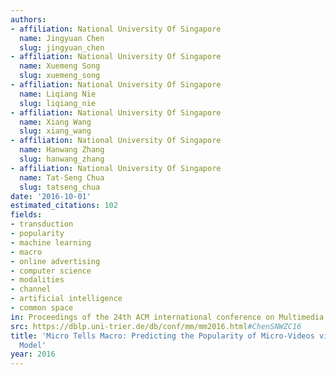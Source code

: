 ```yaml
---
authors:
- affiliation: National University Of Singapore
  name: Jingyuan Chen
  slug: jingyuan_chen
- affiliation: National University Of Singapore
  name: Xuemeng Song
  slug: xuemeng_song
- affiliation: National University Of Singapore
  name: Liqiang Nie
  slug: liqiang_nie
- affiliation: National University Of Singapore
  name: Xiang Wang
  slug: xiang_wang
- affiliation: National University Of Singapore
  name: Hanwang Zhang
  slug: hanwang_zhang
- affiliation: National University Of Singapore
  name: Tat-Seng Chua
  slug: tatseng_chua
date: '2016-10-01'
estimated_citations: 102
fields:
- transduction
- popularity
- machine learning
- macro
- online advertising
- computer science
- modalities
- channel
- artificial intelligence
- common space
in: Proceedings of the 24th ACM international conference on Multimedia
src: https://dblp.uni-trier.de/db/conf/mm/mm2016.html#ChenSNWZC16
title: 'Micro Tells Macro: Predicting the Popularity of Micro-Videos via a Transductive
  Model'
year: 2016
---
```


